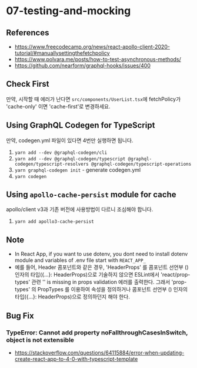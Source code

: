# 07-testing-and-mocking

## References

- https://www.freecodecamp.org/news/react-apollo-client-2020-tutorial/#manuallysettingthefetchpolicy
- https://www.polvara.me/posts/how-to-test-asynchronous-methods/
- https://github.com/nearform/graphql-hooks/issues/400

## Check First

만약, 시작할 때 에러가 난다면 `src/components/UserList.tsx`에 fetchPolicy가 'cache-only' 이면 'cache-first'로 변경하세요.

## Using GraphQL Codegen for TypeScript

만약, codegen.yml 파일이 있다면 4번만 실행하면 됩니다.

1. `yarn add --dev @graphql-codegen/cli`
2. `yarn add --dev @graphql-codegen/typescript @graphql-codegen/typescript-resolvers @graphql-codegen/typescript-operations`
3. `yarn graphql-codegen init` - generate codegen.yml
4. `yarn codegen`

## Using `apollo-cache-persist` module for cache

apollo/client v3과 기존 버전에 사용방법이 다르니 조심해야 합니다.

1. `yarn add apollo3-cache-persist`

## Note

- In React App, if you want to use dotenv, you dont need to install dotenv module and variables of .env file start with `REACT_APP_`
- 예를 들어, Header 콤포넌트와 같은 경우, 'HeaderProps' 를 콤포넌트 선언부 () 인자의 타입({...}: HeaderProps)으로 기술하지 않으면 ESLint에서 'react/prop-types' 관련 '' is missing in props validation 에러를 출력한다. 그래서 'prop-types' 의 PropTypes 를 이용하여 속성을 정의하거나 콤포넌트 선언부 () 인자의 타입({...}: HeaderProps)으로 정의하던지 해야 한다.

## Bug Fix

### TypeError: Cannot add property noFallthroughCasesInSwitch, object is not extensible

- https://stackoverflow.com/questions/64115884/error-when-updating-create-react-app-to-4-0-with-typescript-template
